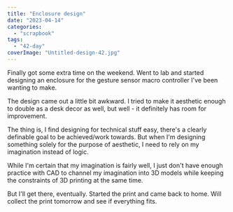 ```yaml
---
title: "Enclosure design"
date: "2023-04-14"
categories: 
  - "scrapbook"
tags: 
  - "42-day"
coverImage: "Untitled-design-42.jpg"
---
```

<!--more-->

Finally got some extra time on the weekend. Went to lab and started designing an enclosure for the gesture sensor macro controller I've been wanting to make.

The design came out a little bit awkward. I tried to make it aesthetic enough to double as a desk decor as well, but well - it definitely has room for improvement.

The thing is, I find designing for technical stuff easy, there's a clearly definable goal to be achieved/work towards. But when I'm designing something solely for the purpose of aesthetic, I need to rely on my imagination instead of logic.

While I'm certain that my imagination is fairly well, I just don't have enough practice with CAD to channel my imagination into 3D models while keeping the constraints of 3D printing at the same time.

But I'll get there, eventually. Started the print and came back to home. Will collect the print tomorrow and see if everything fits.

